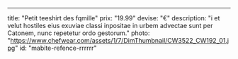 ---
title: "Petit teeshirt des fqmille"
prix: "19.99"
devise: "€"
description: "i et velut hostiles eius exuviae classi inpositae in urbem advectae sunt per Catonem, nunc repetetur ordo gestorum."
photo: "https://www.chefwear.com/assets/1/7/DimThumbnail/CW3522_CW192_01.jpg"
id: "mabite-refence-rrrrrr"
